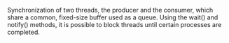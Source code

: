 Synchronization of two threads, the producer and the consumer, which share a common, fixed-size buffer used as a queue. Using the wait() and notify() methods, it is possible to block threads until certain processes are completed.
